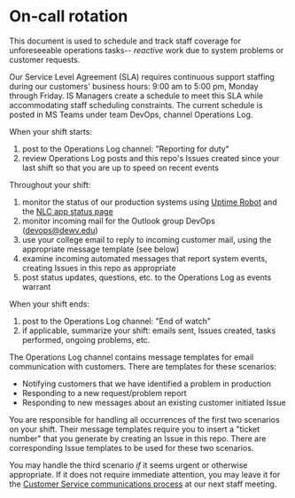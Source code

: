 # On-call rotation

This document is used to schedule and track staff coverage for unforeseeable operations tasks-- *reactive* work due to system problems or customer requests.

Our Service Level Agreement (SLA) requires continuous support staffing during our customers' business hours: 9:00 am to 5:00 pm, Monday through Friday. IS Managers create a schedule to meet this SLA while accommodating staff scheduling constraints. The current schedule is posted in MS Teams under team DevOps, channel Operations Log.

When your shift starts:
1. post to the Operations Log channel: "Reporting for duty"
2. review Operations Log posts and this repo's Issues created since your last shift so that you are up to speed on recent events

Throughout your shift:
1. monitor the status of our production systems using [Uptime Robot](https://stats.uptimerobot.com/pZrWQtXr5) and the [NLC app status page](https://dewv.net/nlc_attendance/status.json)
2. monitor incoming mail for the Outlook group DevOps (devops@dewv.edu)
3. use your college email to reply to incoming customer mail, using the appropriate message template (see below)
4. examine incoming automated messages that report system events, creating Issues in this repo as appropriate
4. post status updates, questions, etc. to the Operations Log as events warrant

When your shift ends:
1. post to the Operations Log channel: "End of watch"
2. if applicable, summarize your shift: emails sent, Issues created, tasks performed, ongoing problems, etc.

The Operations Log channel contains message templates for email communication with customers. There are templates for these scenarios:
- Notifying customers that we have identified a problem in production
- Responding to a new request/problem report
- Responding to new messages about an existing customer initiated Issue

You are responsible for handling all occurrences of the first two scenarios on your shift. Their message templates require you to insert a "ticket number" that you generate by creating an Issue in this repo. There are corresponding Issue templates to be used for these two scenarios.

You may handle the third scenario *if* it seems urgent or otherwise appropriate. If it does not require immediate attention, you may leave it for the [Customer Service communications process](https://github.com/dewv/professional-experience/blob/master/2.specialist/customerServiceCommunications.md) at our next staff meeting.

